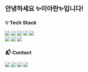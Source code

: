 
## 안녕하세요 ✨이아란✨입니다!

<!-- ![header](https://capsule-render.vercel.app/api?type=waving&height=250&color=auto&section=header&text=Aran%20Lee&fontSize=70) -->



### 💡 Tech Stack </br>
<img src="https://img.shields.io/badge/Python-3776AB?style=flat-square&logo=Python&logoColor=white"/></a>
<img src="https://img.shields.io/badge/Django-092E20?style=flat-square&logo=Django&logoColor=white"/>
<img src="https://img.shields.io/badge/MySQL-4479A1?style=flat-square&logo=MySQL&logoColor=white"/>
<img src="https://img.shields.io/badge/AWS-232F3E?style=flat-square&logo=AmazonAWS&logoColor=white"/>
<img src="https://img.shields.io/badge/Docker-2496ED?style=flat-square&logo=Docker&logoColor=white"/></br>
<img src="https://img.shields.io/badge/JavaScript-F7DF1E?style=flat-square&logo=JavaScript&logoColor=black"/>
<img src="https://img.shields.io/badge/HTML5-E34F26?style=flat-square&logo=HTML5&logoColor=white"/>
<img src="https://img.shields.io/badge/CSS3-1572B6?style=flat-square&logo=CSS3&logoColor=white"/></br>
### 📬  Contact </br>
<a href="mailto:laran89@gmail.com" target="_blank"><img src="https://img.shields.io/badge/gmail-EA4335?style=flat-square&logo=gmail&logoColor=white"/></a>
<a href="https://velog.io/@araaaaan" target="_blank"><img src="https://img.shields.io/badge/Velog-20c997?style=flat&logo=Vimeo&logoColor=white"/></a>
<a href="https://instagram.com/araaaaan" target="_blank"><img src="https://img.shields.io/badge/instagram-E4405F?style=flat&logo=instagram&logoColor=white"/></a>
<a href="https://github.com/araaaaan" target="_blank"><img src="https://img.shields.io/badge/github-181717?style=flat&logo=github&logoColor=white"/></a>
